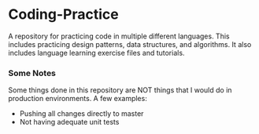 # Coding-Practice
A repository for practicing code in multiple different languages. This includes practicing design patterns, data structures, and algorithms. It also includes language learning exercise files and tutorials.

### Some Notes
Some things done in this repository are NOT things that I would do in production environments.
A few examples:
* Pushing all changes directly to master
* Not having adequate unit tests

